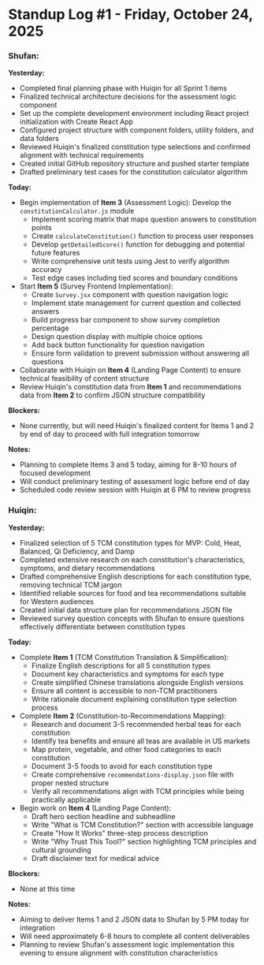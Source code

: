 # Standup Log #1 - Friday, October 24, 2025

### **Shufan:**

**Yesterday:**
- Completed final planning phase with Huiqin for all Sprint 1 items
- Finalized technical architecture decisions for the assessment logic component
- Set up the complete development environment including React project initialization with Create React App
- Configured project structure with component folders, utility folders, and data folders
- Reviewed Huiqin's finalized constitution type selections and confirmed alignment with technical requirements
- Created initial GitHub repository structure and pushed starter template
- Drafted preliminary test cases for the constitution calculator algorithm

**Today:**
- Begin implementation of **Item 3** (Assessment Logic): Develop the `constitutionCalculator.js` module
  - Implement scoring matrix that maps question answers to constitution points
  - Create `calculateConstitution()` function to process user responses
  - Develop `getDetailedScore()` function for debugging and potential future features
  - Write comprehensive unit tests using Jest to verify algorithm accuracy
  - Test edge cases including tied scores and boundary conditions
- Start **Item 5** (Survey Frontend Implementation):
  - Create `Survey.jsx` component with question navigation logic
  - Implement state management for current question and collected answers
  - Build progress bar component to show survey completion percentage
  - Design question display with multiple choice options
  - Add back button functionality for question navigation
  - Ensure form validation to prevent submission without answering all questions
- Collaborate with Huiqin on **Item 4** (Landing Page Content) to ensure technical feasibility of content structure
- Review Huiqin's constitution data from **Item 1** and recommendations data from **Item 2** to confirm JSON structure compatibility

**Blockers:**
- None currently, but will need Huiqin's finalized content for Items 1 and 2 by end of day to proceed with full integration tomorrow

**Notes:**
- Planning to complete Items 3 and 5 today, aiming for 8-10 hours of focused development
- Will conduct preliminary testing of assessment logic before end of day
- Scheduled code review session with Huiqin at 6 PM to review progress

### **Huiqin:**

**Yesterday:**
- Finalized selection of 5 TCM constitution types for MVP: Cold, Heat, Balanced, Qi Deficiency, and Damp
- Completed extensive research on each constitution's characteristics, symptoms, and dietary recommendations
- Drafted comprehensive English descriptions for each constitution type, removing technical TCM jargon
- Identified reliable sources for food and tea recommendations suitable for Western audiences
- Created initial data structure plan for recommendations JSON file
- Reviewed survey question concepts with Shufan to ensure questions effectively differentiate between constitution types

**Today:**
- Complete **Item 1** (TCM Constitution Translation & Simplification):
  - Finalize English descriptions for all 5 constitution types
  - Document key characteristics and symptoms for each type
  - Create simplified Chinese translations alongside English versions
  - Ensure all content is accessible to non-TCM practitioners
  - Write rationale document explaining constitution type selection process
- Complete **Item 2** (Constitution-to-Recommendations Mapping):
  - Research and document 3-5 recommended herbal teas for each constitution
  - Identify tea benefits and ensure all teas are available in US markets
  - Map protein, vegetable, and other food categories to each constitution
  - Document 3-5 foods to avoid for each constitution type
  - Create comprehensive `recommendations-display.json` file with proper nested structure
  - Verify all recommendations align with TCM principles while being practically applicable
- Begin work on **Item 4** (Landing Page Content):
  - Draft hero section headline and subheadline
  - Write "What is TCM Constitution?" section with accessible language
  - Create "How It Works" three-step process description
  - Write "Why Trust This Tool?" section highlighting TCM principles and cultural grounding
  - Draft disclaimer text for medical advice

**Blockers:**
- None at this time

**Notes:**
- Aiming to deliver Items 1 and 2 JSON data to Shufan by 5 PM today for integration
- Will need approximately 6-8 hours to complete all content deliverables
- Planning to review Shufan's assessment logic implementation this evening to ensure alignment with constitution characteristics


